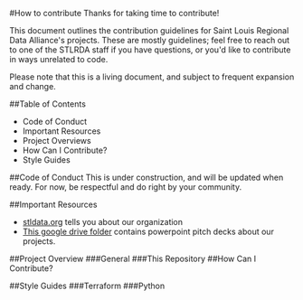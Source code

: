 #How to contribute
Thanks for taking time to contribute!

This document outlines the contribution guidelines for Saint Louis Regional Data Alliance's projects. These are mostly guidelines; feel free to reach out to one of the STLRDA staff if you have questions, or  you'd like to contribute in ways unrelated to code.

Please note that this is a living document, and subject to frequent expansion and change.

##Table of Contents
* Code of Conduct
* Important Resources
* Project Overviews
* How Can I Contribute?
* Style Guides

##Code of Conduct
This is under construction, and will be updated when ready. For now, be respectful and do right by your community.

##Important Resources
* [stldata.org](https://stldata.org) tells you about our organization
* [This google drive folder](https://drive.google.com/drive/folders/1dBwWpALR4q5Z_3X-S5O00uWi9SEGmgJO?usp=sharing) contains powerpoint pitch decks about our projects.


##Project Overview
###General
###This Repository
##How Can I Contribute?

##Style Guides
###Terraform
###Python